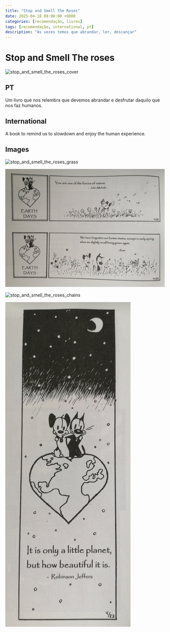 ```yaml
---
title: "Stop and Smell the Roses"
date: 2025-04-18 08:00:00 +0000
categories: [recomendação, livros]
tags: [recomendação, international, pt]
description: "Às vezes temos que abrandar, ler, descançar"
---
```


# Stop and Smell The roses

![stop_and_smell_the_roses_cover](/assets/images/stop_and_smell_the_roses_cover.jpg)

## PT
Um livro que nos relembra que devemos abrandar e desfrutar daquilo que nos faz humanos.

## International
A book to remind us to slowdown and enjoy the human experience. 

## Images

![stop_and_smell_the_roses_grass](/assets/images/stop_and_smell_the_roses_grass.jpg)

![stop_and_smell_the_roses_2](/assets/images/stop_and_smell_the_roses_2.jpg)

![stop_and_smell_the_roses_chains](/assets/images/stop_and_smell_the_roses_chains.jpg)

![stop_and_smell_the_roses_world](/assets/images/stop_and_smell_the_roses_world.jpg)

